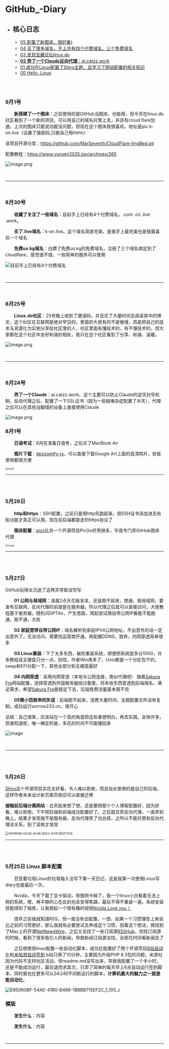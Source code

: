 # GitHub_-Diary

- ## 核心日志

  - [05 配置了新图床，很好看)](#9月1号)
  - [04 买了很多域名，手上共有四个付费域名，三个免费域名](#8月30号)
  - [03 发现宝藏论坛linux.do](#8月25号)
  - [**02 弄了一个Claude反向代理**：ai.catzz.work](#8月24号)
  - [01 成功在Linux配置了Shiro主题，且学习了网站配置的相关知识](#5月27日)
  - [00 Hello, Linux](#5月25日-linux-脚本配置)

<br><br>

### 9月1号

&emsp;&emsp;**新搭建了一个图床**：之前使用的是GitHub当图床，也能用，但今天在linux.do社区看到了一个新的项目，可以用自己的域名托管上去，并且有cloud flare加速。上次的图床只能说功能没问题，但现在这个图床我很喜欢。地址是pic.k-on.live（设置了强密码,只能自己用hhhh）


该项目开源仓库：https://github.com/MarSeventh/CloudFlare-ImgBed.git 

配置教程：https://www.yunsen2025.top/archives/265

![image.png](https://pic.k-on.live/file/58cd966ba61afc0bd94e4.png)

<br>

***

<br>



### 8月30号

  **收藏了关注了一些域名**：目前手上已经有4个付费域名，.com .cn .live .work。

  **买了.live域名**：k-on.live。这个域名简直完美，是我手上最完美也是我最喜欢一个域名

  **免费us.kg域名**：白嫖了免费us.kg的免费域名，注册了三个域名绑定到了cloudflare，感觉很不错，一些简单的服务可以使用

![目前手上已经有4个付费域名](https://pic.k-on.live/file/3b3a521d858b79ace5847.png)

<br>

***

<br>



### 8月25号

&emsp;&emsp;**Linux.do社区**：25号晚上收到了邀请码，并且花了大量时间去阅读其中的博文，这个社区在互联网是绝对罕见的，里面的大佬有的不是傲慢，而是把自己的技术与资源化为实例分享给社区里的人，社区里面有懂技术的，有不懂技术的，但大家都在这个社区中友好和谐的相处，我只在这个社区看到了分享、和谐、温暖。

![image.png](https://pic.k-on.live/file/c4c466793614f49208af4.png)

<br>

***

<br>

### 8月24号

&emsp;&emsp;**弄了一个Claude**：ai.catzz.work。这个主要可以防止Claude的逆天封号机制，反向代理之后，配置了一下SSL证书（因为一些疑难杂症配置了半天），代理之后可以在其他没翻墙的设备上直接使用Claude

![image.png](https://pic.k-on.live/file/71070f9fe4e9161d2c0d5.png)



### 8月1号

&emsp;&emsp;**日语考试**：6月在准备日语考，之后买了MacBook Air

&emsp;&emsp;**图片下载**：[dezoomify-rs](https://github.com/lovasoa/dezoomify-rs.git)，可以直接下载Google Art上面的高清照片，安装使用都很方便

<img src="https://github.com/sorrow233/picx-images-hosting/raw/master/Github/image.7p76s8ait.webp" alt="image" style="zoom:50%;" />

<br>

***

<br><br>

### 5月28日

&emsp;&emsp;**http和https**：SSH配置，之前只是用http先跑起来，把SSH证书添加进去有些功能才真正可以用，现在前后端都是走的https协议了

&emsp;&emsp;**图床配置**：[picx](https://github.com/XPoet/picx)比另一个开源项目PicGo好用很多，毕竟专门弄GitHub图床代理

<img src="https://github.com/sorrow233/picx-images-hosting/raw/master/Github/image.escidb9jp.webp" alt="image" style="zoom:50%;" />

<br>

***

<br><br>

### 5月27日

GitHub玩得太沉迷了这两天导致没空写

&emsp;&emsp;**01 公网与局域网**：凌晨2点天花板发呆，还是跑不起来，想通，我局域网，要发布互联网，反向代理的前提是在服务器。所以代理之后就可以直接访问，大佬教程基于服务器。随机问GPT4o，产生思路，爬起尝试用自带公网IP看能不能跑通，跑不通，大败

&emsp;&emsp;**02 家庭宽带自带公网IP**：域名解析到家庭IPV4公网地址，不出意外的话一定出意外了，无法访问，需要找运营商开通，再配置DDNS，放弃，内网穿透简单很多

&emsp;&emsp;**03 Linux重装**：下了太多东西，破防重装系统，顺便把系统盘多分150G，许多教程说主硬盘只分一点，别信，作者Win用多了，Unix都是一个分区包干的，swap和EFI分配一下，其他全部分到主硬盘最好

&emsp;&emsp;**04 内网穿透**：采用内网穿透（本地与公网连接，类似代理吧）  跟着[Sakura Frp](https://www.natfrp.com/)网站配置，选择穿透到外国服务器绕过备案，将本地东西穿透到后端域名，满足需求，希望[Sakura Frp](https://www.natfrp.com/)能稳定下去，后端免费流量基本用不完

&emsp;&emsp;**05微小而致命的失误**：前端跑不起来，浪费大量时间，主题配置文件没有复制。成功运行sorrow233.cn，很开心

总结：自己很笨，应该站在一个高的角度把这些事想明白，再去实践，会快许多，但谁知道呢，唯一确定的是，多花的时间不可能赚回来

![image](https://github.com/sorrow233/picx-images-hosting/raw/master/Github/image.5tqv0spm76.webp)

<br>

***

<br><br>

### 5月26日

[Shiro](https://github.com/Innei/Shiro)这个开源项目实在太好看，令人难以拒绝，而且站长使用的是自己的后端，这样作者未来设计新页面页依旧可以直接迁移

**接触前后端分离网站**：白天起来想了想，还是要把那个个人博客配置好，因为好看，难以拒绝。下午把后端和前端成功配置好了。之后就去弄反向代理，一直弄到晚上，结果才发现我不是服务器，反向代理弄了也白搭，之所以不能托管和反向代理没关系。到了深夜才发现

<img src="https://github.com/sorrow233/picx-images-hosting/raw/master/Github/16918FB6-DC4B-4CAB-B5CC-EA1F2BDF17C8.86thi06ea7.webp" alt="16918FB6-DC4B-4CAB-B5CC-EA1F2BDF17C8" style="zoom: 67%;" />

<br>

***

<br><br>

### 5月25日  Linux  脚本配置

&emsp;&emsp;忍受着垃圾Linux的垃圾输入法写下第一天日记，这是我第一次使用Linux写diary也是最后一次。

&emsp;&emsp;Nvidia，今天下载了显卡驱动，导致网卡掉了，我一个linux小白看着无法上网的系统，嗯，再平静的心在此刻也会变得焦躁，最后不得不重装一遍，系统安装技能得到了锻炼，让我想起一个很有趣的视频[Nvidia Love you！](https://www.bilibili.com/video/BV1rY4y1576M)

&emsp;&emsp;很早之前我就知道RSS，但一直没有去配置，一想，如果一个习惯理性上来说比之前的习惯更好，那么我就有必要尝试去养成这个习惯，抱着这个想法，我找到了Mac上的开源[NetNewsWire](https://github.com/Ranchero-Software/NetNewsWire)，之后又去找了一些订阅源[RSSHub](https://github.com/DIYgod/RSSHub)，但找订阅源的时候，看到了很多吸引人的新闻，导致新闻订阅源没找，全部花时间看新闻去了

&emsp;&emsp;之后想使用linux配置一些自动化脚本，成功在配置好了两个开源项目[B站自动化](https://github.com/lkeme/BiliHelper-personal.git)和[米哈游自动签到](https://github.com/Womsxd/MihoyoBBSTools.git) b站只用了10分钟，主要因为升级PHP 8.3包的问题，米游社因为代码不支持社区活动，但readme.md没写出来，导致我配置了一个半小时，还是不能成功运行，最后退而求其次，只弄了简单的每天早上6点自动运行签到脚本，同时我也在更多可以24小时不间断运行的脚本，**计算机最大的魅力之一就是能自动化**。

![E85060BF-54AE-41B0-B466-1BBBB715EF2C_1_105_c](https://github.com/sorrow233/picx-images-hosting/raw/master/Github/E85060BF-54AE-41B0-B466-1BBBB715EF2C_1_105_c.4jnxukqbfx.webp)



### 模版

&emsp;&emsp;**发生什么**：内容

&emsp;&emsp;**发生什么**：内容

<br>

***

<br>
